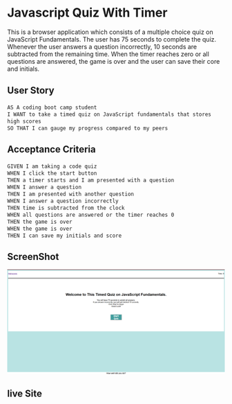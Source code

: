 # Javascript Quiz With Timer

This is a browser application which consists of a multiple choice quiz on JavaScript Fundamentals. The user has 75 seconds to complete the quiz. Whenever the user answers a question incorrectly, 10 seconds are subtracted from the  remaining time. When the timer reaches zero or all questions are answered, the game is over and the user can save their core and initials.

## User Story
    AS A coding boot camp student
    I WANT to take a timed quiz on JavaScript fundamentals that stores high scores
    SO THAT I can gauge my progress compared to my peers

## Acceptance Criteria
    GIVEN I am taking a code quiz
    WHEN I click the start button
    THEN a timer starts and I am presented with a question
    WHEN I answer a question
    THEN I am presented with another question
    WHEN I answer a question incorrectly
    THEN time is subtracted from the clock
    WHEN all questions are answered or the timer reaches 0
    THEN the game is over
    WHEN the game is over
    THEN I can save my initials and score

## ScreenShot
![timed-quiz-screenshot](timed%20quiz%20screenshot.png)

## live Site

